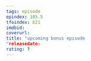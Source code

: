 ```yaml
---
tags: episode
epindex: 105.5
tfoindex: b21
imdbid: 
coverurl: 
title: "upcoming bonus episode
"releasedate: 
rating: ?
---
```


